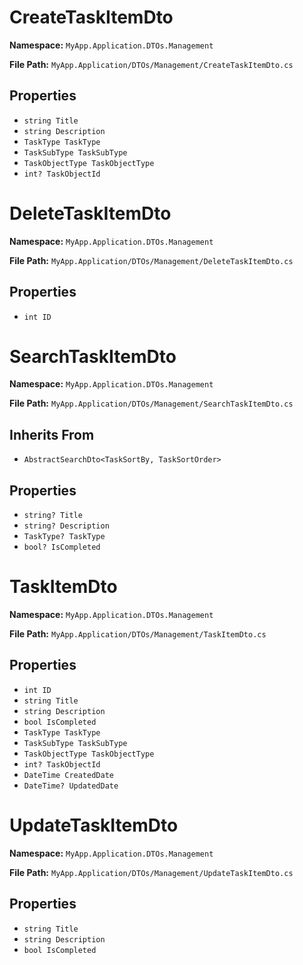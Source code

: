 # CreateTaskItemDto

**Namespace:** `MyApp.Application.DTOs.Management`

**File Path:** `MyApp.Application/DTOs/Management/CreateTaskItemDto.cs`

## Properties

- `string Title`
- `string Description`
- `TaskType TaskType`
- `TaskSubType TaskSubType`
- `TaskObjectType TaskObjectType`
- `int? TaskObjectId`

# DeleteTaskItemDto

**Namespace:** `MyApp.Application.DTOs.Management`

**File Path:** `MyApp.Application/DTOs/Management/DeleteTaskItemDto.cs`

## Properties

- `int ID`

# SearchTaskItemDto

**Namespace:** `MyApp.Application.DTOs.Management`

**File Path:** `MyApp.Application/DTOs/Management/SearchTaskItemDto.cs`

## Inherits From

- `AbstractSearchDto<TaskSortBy, TaskSortOrder>`

## Properties

- `string? Title`
- `string? Description`
- `TaskType? TaskType`
- `bool? IsCompleted`

# TaskItemDto

**Namespace:** `MyApp.Application.DTOs.Management`

**File Path:** `MyApp.Application/DTOs/Management/TaskItemDto.cs`

## Properties

- `int ID`
- `string Title`
- `string Description`
- `bool IsCompleted`
- `TaskType TaskType`
- `TaskSubType TaskSubType`
- `TaskObjectType TaskObjectType`
- `int? TaskObjectId`
- `DateTime CreatedDate`
- `DateTime? UpdatedDate`

# UpdateTaskItemDto

**Namespace:** `MyApp.Application.DTOs.Management`

**File Path:** `MyApp.Application/DTOs/Management/UpdateTaskItemDto.cs`

## Properties

- `string Title`
- `string Description`
- `bool IsCompleted`

